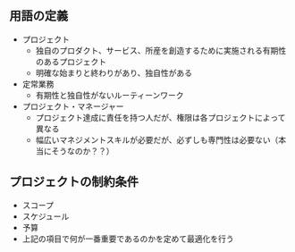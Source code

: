 ## 用語の定義
* プロジェクト
  * 独自のプロダクト、サービス、所産を創造するために実施される有期性のあるプロジェクト
  * 明確な始まりと終わりがあり、独自性がある
* 定常業務
  * 有期性と独自性がないルーティーンワーク
* プロジェクト・マネージャー
  * プロジェクト達成に責任を持つ人だが、権限は各プロジェクトによって異なる
  * 幅広いマネジメントスキルが必要だが、必ずしも専門性は必要ない（本当にそうなのか？？）

## プロジェクトの制約条件
* スコープ
* スケジュール
* 予算
* 上記の項目で何が一番重要であるのかを定めて最適化を行う



